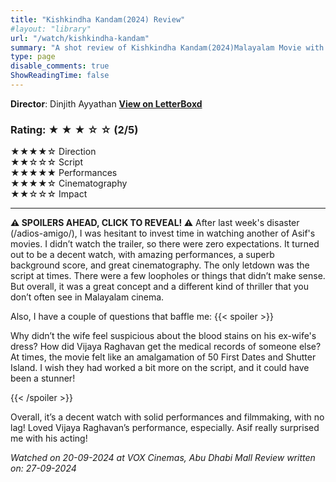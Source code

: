 ```yaml
---
title: "Kishkindha Kandam(2024) Review"
#layout: "library"
url: "/watch/kishkindha-kandam"
summary: "A shot review of Kishkindha Kandam(2024)Malayalam Movie with ratings and a quick take."
type: page
disable_comments: true
ShowReadingTime: false
---
```


**Director**: Dinjith Ayyathan
[**View on LetterBoxd**](https://letterboxd.com/film/kishkindha-kaandam/)  


### Rating: ★ ★ ★ ☆ ☆ (2/5)

★★★★☆ Direction  
★★☆☆☆ Script  
★★★★★ Performances  
★★★★☆ Cinematography  
★★☆☆☆ Impact  

---

**⚠️ SPOILERS AHEAD, CLICK TO REVEAL! ⚠️**
After last week's disaster (/adios-amigo/), I was hesitant to invest time in watching another of Asif's movies. I didn’t watch the trailer, so there were zero expectations. It turned out to be a decent watch, with amazing performances, a superb background score, and great cinematography. The only letdown was the script at times. There were a few loopholes or things that didn’t make sense. But overall, it was a great concept and a different kind of thriller that you don’t often see in Malayalam cinema.

Also, I have a couple of questions that baffle me:
{{< spoiler >}}

Why didn’t the wife feel suspicious about the blood stains on his ex-wife's dress?
How did Vijaya Raghavan get the medical records of someone else?
At times, the movie felt like an amalgamation of 50 First Dates and Shutter Island. I wish they had worked a bit more on the script, and it could have been a stunner!

{{< /spoiler >}}

Overall, it’s a decent watch with solid performances and filmmaking, with no lag! Loved Vijaya Raghavan’s performance, especially. Asif really surprised me with his acting!

*Watched on 20-09-2024 at VOX Cinemas, Abu Dhabi Mall*
*Review written on: 27-09-2024*

